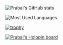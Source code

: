
![Prabal's GitHub stats](https://github-readme-stats.vercel.app/api?username=alienx5499&show=reviews,discussions_started,discussions_answered,prs_merged,prs_merged_percentage_icons=true&theme=radical)

![Most Used Languages](https://github-readme-stats.vercel.app/api/top-langs/?username=alienx5499&layout=compact)

[![trophy](https://github-profile-trophy.vercel.app/?username=alienx5499&theme=onedark)](https://github.com/ryo-ma/github-profile-trophy)

[![Prabal's Holopin board](https://holopin.io/api/user/board?user=alienx5499)](https://www.holopin.io/@alienx5499)
<!---
alienx5499/alienx5499 is a ✨ special ✨ repository because its `README.md` (this file) appears on your GitHub profile.
You can click the Preview link to take a look at your changes.
--->
